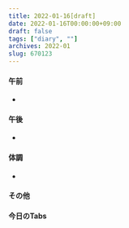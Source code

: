 ```yaml
---
title: 2022-01-16[draft]
date: 2022-01-16T00:00:00+09:00
draft: false
tags: ["diary", ""]
archives: 2022-01
slug: 670123
---
```

#### 午前
- 
#### 午後
- 
#### 体調
- 
#### その他
#### 今日のTabs